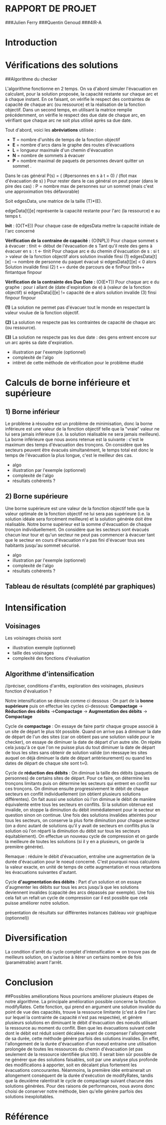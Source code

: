 RAPPORT DE PROJET
============
###Julien Ferry
###Quentin Genoud
###4IR-A


# Introduction

# Vérifications des solutions

##Algorithme du checker 

L'algorithme fonctionne en 2 temps. On va d'abord simuler l'évacuation en calculant, pour la solution proposée, la capacité restante sur chaque arc et à chaque instant. 
En ce faisant, on vérifie le respect des contraintes de capacité de chaque arc (ou ressource) et la réalisation de la fonction objectif. 
Dans un second temps, en utilisant la matrice remplie précédemment, on vérifie le respect des due date de chaque arc, en vérifiant que chaque arc ne soit plus utilisé après sa due date.

Tout d'abord, voici les **abréviations** utilisée :

- **T** = nombre d'unités de temps de la fonction objectif
- **E** = nombre d'arcs dans le graphe des routes d'évacuations
- **L** = longueur maximale d'un chemin d'évacuation
- **N** = nombre de sommets à évacuer
- **P** = nombre maximal de paquets de personnes devant quitter un sommet . 

Dans le cas général P(s) = ( (#personnes en s à t = 0) / (flot max d'évacuation de s) )
Pour rester dans le cas général on peut poser (dans le pire des cas) : P = nombre max de personnes sur un sommet (mais c'est une approximation très défavorable)

Soit edgesData, une matrice de la taille (T)*(E).

edgeData[t][e] représente la capacité restante pour l'arc (la ressource) e au temps t.

**Init** : (O(T*E))
Pour chaque case de edgesData mettre la capacité initiale de l'arc concerné

**Vérification de la contraine de capacité :** (O(N*P*L))
Pour chaque sommet s à évacuer :
	tInit <- début de l'évacuation de s
	Tant qu'il reste des gens à évacuer en s :
		t <- tInit
		Pour chaque arc e du chemin d'évacuation de s :
			si t > valeur de la fonction objectif alors solution invalide finsi (1)
			edgesData[t][e] -= nombre de personne du paquet évacué
			si edgesData[t][e] < 0 alors Solution invalide finsi (2)
			t += durée de parcours de e
		finPour
		tInit++
	fintantque
finpour
		
**Vérification de la contrainte des Due Date :** (O(E*T))
Pour chaque arc e du graphe :
	pour i allant de (date d'expiration de e) à (valeur de la fonction objectif) 
		si edgesData[i][e] != capacité de e
			alors solution invalide (3)
		finsi
	finpour
finpour

**(1)** La solution ne permet pas d'évacuer tout le monde en respectant la valeur voulue de la fonction objectif.

**(2)** La solution ne respecte pas les contraintes de capacité de chaque arc (ou ressource).

**(3)** La solution ne respecte pas les due date : des gens entrent encore sur un arc après sa date d'expiration.


- illustration par l'exemple (optionnel)
- complexité de l'algo
- intêret de cette méthode de vérification pour le problème étudié



# Calculs de borne inférieure et supérieure

## 1) Borne inférieur

Le problème à résoudre est un problème de minimisation, donc la borne inférieure est une valeur de la fonction objectif telle que la "vraie" valeur ne lui sera jamais inférieure (i.e. la solution réalisable ne sera jamais meilleure).
La borne inférieure que nous avons retenue est la suivante : c'est le maximum des temps d'évacuation des tronçons. On considère que les secteurs peuvent être évacués simultanément, le temps total est donc le temps de l'évacuation la plus longue, c'est le meilleur des cas.

- algo
- illustration par l'exemple (optionnel)
- complexité de l'algo
- résultats cohérents ?



## 2) Borne supérieure

Une borne supérieure est une valeur de la fonction objectif telle que la valeur optimale de la fonction objectif ne lui sera pas supérieure (i.e. la solution idéale sera forcément meilleure) et la solution générée doit être réalisable.
Notre borne supérieur est la somme d'évacuation de chaque tronçon individuellement. On considère que les secteurs sont évacués chacun leur tour et qu'un secteur ne peut pas commencer à évacuer tant que le secteur en cours d'évacuation n'a pas fini d'évacuer tous ses habitants jusqu'au sommet sécurisé.

- algo
- illustration par l'exemple (optionnel)
- complexité de l'algo
- résultats cohérents ?

## Tableau de résultats (complété par graphiques)

# Intensification

## Voisinages

Les voisinages choisis sont
- illustration exemple (optionnel)
- taille des voisinages
- complexité des fonctions d'évaluation

## Algorithme d'intensification
//préciser, conditions d'arrêts, exploration des voisinages, plusieurs fonction d'évaluation ?

Notre intensification se déroule comme ci dessous :
On part de la **bonne supérieure** puis on effectue les cycles ci-dessous:
**Compactage** -> **Réduction des débits** ->**Compactage** -> **Augmentation des débits** -> **Compactage**

Cycle de **compactage** : On essaye de faire partir chaque groupe associé à un site de départ le plus tôt possible. Quand on arrive pas à diminuer la date de départ de l'un des sites (car on obtient pas une solution valide pour le checker), on essaye de diminuer la date de départ d'un autre site. On répète cela jusqu'à ce que l'on ne puisse plus du tout diminuer la date de départ de tous les sites sans obtenir de solution valide (on réessaye les sites auquel on déjà diminuer la date de départ antérieurement) ou quand les dates de départ de chaque site sont t=0.

Cycle de **réduction des débits** : On diminue la taille des débits (paquets de personnes) de certains sites de départ. Pour ce faire, on détermine les tronçons limitants puis on détermine les secteurs qui entrent en conflit sur ces tronçons. On diminue ensuite progressivement le débit de chaque secteurs en conflit individuellement (on obtient plusieurs solutions différentes). On fait aussi une solution où l'on diminue le débit de manière équivalente entre tous les secteurs en conflits. Si la solution obtenue est invalide, on stoppe la diminution du débit immédiatement pour le secteur en question sinon on continue. Une fois des solutions invalides atteintes pour tous les secteurs, on conserve la plus forte diminution pour chaque secteur (on a donc autant de solutions qu'il y avait de secteurs en conflits plus la solution où l'on réparti la diminution du débit sur tous les secteurs équitablement). On effectue un nouveau cycle de compression et on garde la meilleure de toutes les solutions (si il y en a plusieurs, on garde la première générée).

Remaque : réduire le débit d'évacuation, entraîne une augmentation de la durée d'évacuation pour le noeud concerné. C'est pourquoi nous calculons la valeur exacte, en unité de temps de cette augmentation et nous retardons les évacuations suivantes d'autant.

Cycle **d'augmentation des débits** : Part d'un solution et on essaye d'augmenter les débits sur tous les arcs jusqu'à que les solutions deviennent invalides (capacité des arcs dépassés par exemple). Une fois cela fait un refait un cycle de compression car il est possible que cela puisse améliorer notre solution.

présentation de résultats sur différentes instances (tableau voir graphique (optionnel))

# Diversification
 La condition d'arrêt du cycle complet d'intensification => on trouve pas de meilleurs solution, on s'autorise à itérer un certains nombre de fois (paramètrable) avant l'arrêt.
# Conclusion

##Possibles améliorations
Nous pourrions améliorer plusieurs étapes de notre algorithme. La principale amélioration possible concerne la fonction modifyRates. Cette fonction, qui prend en argument une solution invalide du point de vue des capacités, trouve la ressource limitante (c'est à dire l'arc sur lequel la contrainte de capacité n'est pas respectée), et génère plusieurs solutions en diminuant le débit d'évacuation des noeuds utilisant la ressource au moment du conflit. Bien que les évacuations suivant celle dont le débit est réduit soient décalées avant de compenser l'allongement de sa durée, cette méthode génère parfois des solutions invalides. En effet, l'allongement de la durée d'évacuation d'un noeud entraine une utilisation prolongée de toutes les ressources du chemin d'évacuation (et pas seulement de la ressource identifiée plus tôt). Il serait bien sûr possible de ne générer que des solutions faisables, soit par une analyse plus profonde des modifications à apporter, soit en décalant plus fortement les évacuations concourantes. Néanmoins, la première idée entrainerait un allongement conséquent de la durée d'exécution de modifyRates, tandis que la deuxième ralentirait le cycle de compactage suivant chacune des solutions générées. Pour des raisons de performances, nous avons donc choisi de conserver notre méthode, bien qu'elle génère parfois des solutions inexploitables.
# Référence

